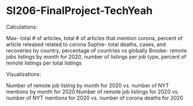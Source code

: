 # SI206-FinalProject-TechYeah

Calculations:

Max- total # of articles, total # of articles that mention corona, percent of article released related to corona
Sophie- total deaths, cases, and recoveries by country, percentage of countries vs globally 
Brooke- remote jobs listings by month for 2020, number of listings per job type, percent of remote listings per total listings

Visualizations:


Number of remote job listing by month for 2020 vs. number of NYT mentions by month for 2020
Number of remote job listings for 2020 vs. number of NYT mentions for 2020 vs. number of corona deaths for 2020
